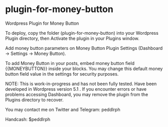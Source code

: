 # plugin-for-money-button
Wordpress Plugin for Money Button

To deploy, copy the folder (plugin-for-money-button) into your Wordpress Plugin directory, then Activate the plugin in your Plugins window.

Add money button parameters on Money Button Plugin Settings (Dashboard -> Settings -> Money Button).

To add Money Button in your posts, embed money button field {{MONEYBUTTON}} inside your blocks. You may change this default money button field value in the settings for security purposes. 

NOTE: 
	This is work-in-progress and has not been fully tested. Have been developed in Wordpress version 5.1 .
	If you encounter errors or have problems accessing Dashboard, you may remove the plugin from the Plugins directory to recover.

You may contact me on Twitter and Telegram: peddlrph

Handcash: $peddlrph

